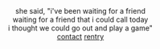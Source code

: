 <div align="center"> 
she said, "i've been waiting for a friend<br>
waiting for a friend that i could call today<br>
i thought we could go out and play a game"<br>
<a href="https://discordapp.com/users/1149471699683790868">contact</a>  <a href="https://rentry.co/fuckcmments">rentry</a>
</div>
